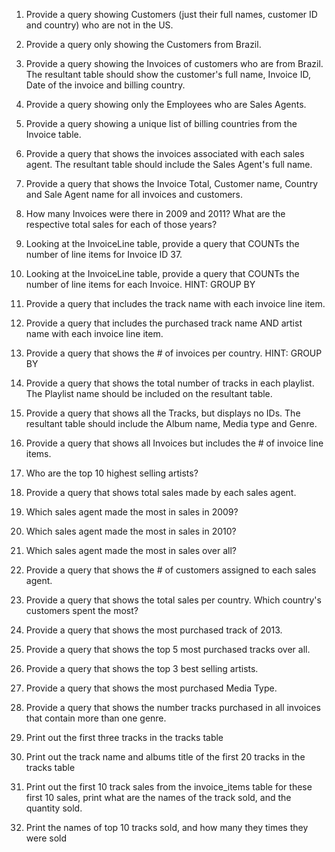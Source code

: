 1. Provide a query showing Customers (just their full names, customer ID and country) who are not in the US.

2. Provide a query only showing the Customers from Brazil.

3. Provide a query showing the Invoices of customers who are from Brazil. The resultant table should show the customer's full name, Invoice ID, Date of the invoice and billing country.

4. Provide a query showing only the Employees who are Sales Agents.

5. Provide a query showing a unique list of billing countries from the Invoice table.

6. Provide a query that shows the invoices associated with each sales agent. The resultant table should include the Sales Agent's full name.

7. Provide a query that shows the Invoice Total, Customer name, Country and Sale Agent name for all invoices and customers.

8. How many Invoices were there in 2009 and 2011? What are the respective total sales for each of those years?

9. Looking at the InvoiceLine table, provide a query that COUNTs the number of line items for Invoice ID 37.

10. Looking at the InvoiceLine table, provide a query that COUNTs the number of line items for each Invoice. HINT: GROUP BY

11. Provide a query that includes the track name with each invoice line item.

12. Provide a query that includes the purchased track name AND artist name with each invoice line item.

13. Provide a query that shows the # of invoices per country. HINT: GROUP BY

14. Provide a query that shows the total number of tracks in each playlist. The Playlist name should be included on the resultant table.

15. Provide a query that shows all the Tracks, but displays no IDs. The resultant table should include the Album name, Media type and Genre.

16. Provide a query that shows all Invoices but includes the # of invoice line items.

17. Who are the top 10 highest selling artists?

18. Provide a query that shows total sales made by each sales agent.

19. Which sales agent made the most in sales in 2009?

20. Which sales agent made the most in sales in 2010?

21. Which sales agent made the most in sales over all?

22. Provide a query that shows the # of customers assigned to each sales agent.

23. Provide a query that shows the total sales per country. Which country's customers spent the most?
    
24. Provide a query that shows the most purchased track of 2013.

25. Provide a query that shows the top 5 most purchased tracks over all.

26. Provide a query that shows the top 3 best selling artists.

27. Provide a query that shows the most purchased Media Type.

28. Provide a query that shows the number tracks purchased in all invoices that contain more than one genre.

29. Print out the first three tracks in the tracks table

30. Print out the track name and albums title of the first 20 tracks in the tracks table

31. Print out the first 10 track sales from the invoice_items table
    for these first 10 sales, print what are the names of the track sold, and the quantity sold.

32. Print the names of top 10 tracks sold, and how many they times they were sold
